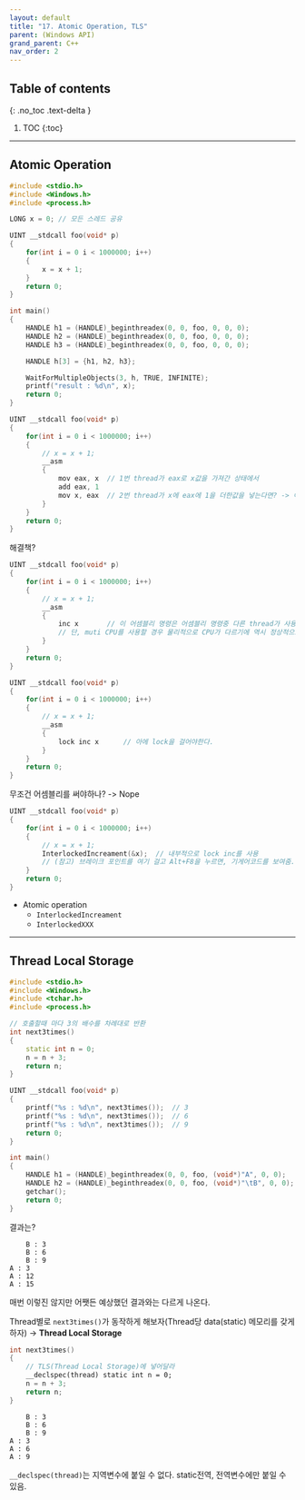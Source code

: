 ```yaml
---
layout: default
title: "17. Atomic Operation, TLS"
parent: (Windows API)
grand_parent: C++
nav_order: 2
---
```


## Table of contents
{: .no_toc .text-delta }

1. TOC
{:toc}

---

## Atomic Operation

```cpp
#include <stdio.h>
#include <Windows.h>
#include <process.h>

LONG x = 0; // 모든 스레드 공유

UINT __stdcall foo(void* p)
{
    for(int i = 0 i < 1000000; i++)
    {
        x = x + 1;
    }
    return 0;
}

int main()
{
    HANDLE h1 = (HANDLE)_beginthreadex(0, 0, foo, 0, 0, 0);
    HANDLE h2 = (HANDLE)_beginthreadex(0, 0, foo, 0, 0, 0);
    HANDLE h3 = (HANDLE)_beginthreadex(0, 0, foo, 0, 0, 0);

    HANDLE h[3] = {h1, h2, h3};

    WaitForMultipleObjects(3, h, TRUE, INFINITE);
    printf("result : %d\n", x);
    return 0;
}
```

```cpp
UINT __stdcall foo(void* p)
{
    for(int i = 0 i < 1000000; i++)
    {
        // x = x + 1;
        __asm
        {
            mov eax, x  // 1번 thread가 eax로 x값을 가져간 상태에서
            add eax, 1
            mov x, eax  // 2번 thread가 x에 eax에 1을 더한값을 넣는다면? -> 이러한이유로 원하는 값이 안나옴
        }
    }
    return 0;
}
```

해결책?

```cpp
UINT __stdcall foo(void* p)
{
    for(int i = 0 i < 1000000; i++)
    {
        // x = x + 1;
        __asm
        {
            inc x       // 이 어셈블리 명령은 어셈블리 명령중 다른 thread가 사용하지 못하게 함.
            // 단, muti CPU를 사용할 경우 물리적으로 CPU가 다르기에 역시 정상적으로 동작하지 않음.
        }
    }
    return 0;
}
```

```cpp
UINT __stdcall foo(void* p)
{
    for(int i = 0 i < 1000000; i++)
    {
        // x = x + 1;
        __asm
        {
            lock inc x      // 아에 lock을 걸어야한다.
        }
    }
    return 0;
}
```

무조건 어셈블리를 써야하나? -> Nope

```cpp
UINT __stdcall foo(void* p)
{
    for(int i = 0 i < 1000000; i++)
    {
        // x = x + 1;
        InterlockedIncreament(&x);  // 내부적으로 lock inc를 사용
        // (참고) 브레이크 포인트를 여기 걸고 Alt+F8을 누르면, 기게어코드를 보여줌.
    }
    return 0;
}
```

* Atomic operation
    * `InterlockedIncreament`
    * `InterlockedXXX`

---

## Thread Local Storage

```cpp
#include <stdio.h>
#include <Windows.h>
#include <tchar.h>
#include <process.h>

// 호출할때 마다 3의 배수를 차례대로 반환
int next3times()
{
    static int n = 0;
    n = n + 3;
    return n;
}

UINT __stdcall foo(void* p)
{
    printf("%s : %d\n", next3times());  // 3
    printf("%s : %d\n", next3times());  // 6
    printf("%s : %d\n", next3times());  // 9
    return 0;
}

int main()
{
    HANDLE h1 = (HANDLE)_beginthreadex(0, 0, foo, (void*)"A", 0, 0);
    HANDLE h2 = (HANDLE)_beginthreadex(0, 0, foo, (void*)"\tB", 0, 0);
    getchar();
    return 0;
}
```

결과는?

```
    B : 3
    B : 6
    B : 9
A : 3
A : 12
A : 15
```

매번 이렇진 않지만 어쨋든 예상했던 결과와는 다르게 나온다.

Thread별로 `next3times()`가 동작하게 해보자(Thread당 data(static) 메모리를 갖게하자) -> **Thread Local Storage**

```cpp
int next3times()
{
    // TLS(Thread Local Storage)에 넣어달라
    __declspec(thread) static int n = 0;
    n = n + 3;
    return n;
}
```

```
    B : 3
    B : 6
    B : 9
A : 3
A : 6
A : 9
```

`__declspec(thread)`는 지역변수에 붙일 수 없다. static전역, 전역변수에만 붙일 수 있음.
